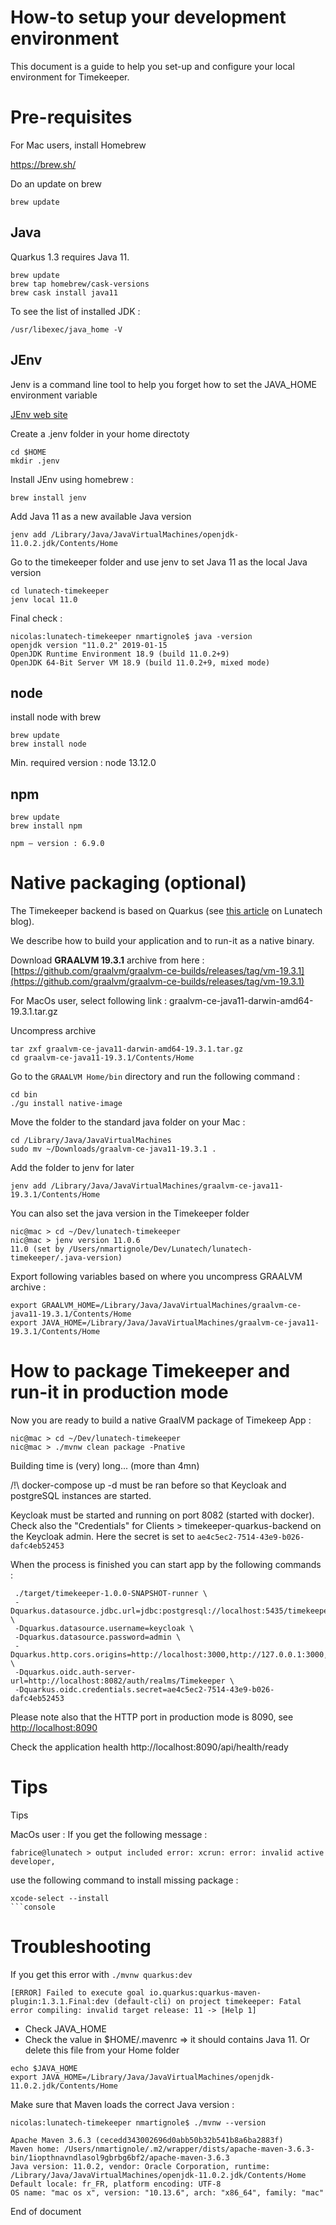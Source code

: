 # How-to setup your development environment

This document is a guide to help you set-up and configure your local environment for Timekeeper.

# Pre-requisites 

For Mac users, install Homebrew

https://brew.sh/

Do an update on brew 

```
brew update
```

## Java

Quarkus 1.3 requires Java 11.

```
brew update
brew tap homebrew/cask-versions
brew cask install java11
```

To see the list of installed JDK : 

```
/usr/libexec/java_home -V
```

## JEnv 

Jenv is a command line tool to help you forget how to set the JAVA_HOME environment variable

[JEnv web site](https://www.jenv.be/)

Create a .jenv folder in your home directoty

```
cd $HOME
mkdir .jenv
```

Install JEnv using homebrew :

```console
brew install jenv
```

Add Java 11 as a new available Java version

```console
jenv add /Library/Java/JavaVirtualMachines/openjdk-11.0.2.jdk/Contents/Home    
```

Go to the timekeeper folder and use jenv to set Java 11 as the local Java version 

```console
cd lunatech-timekeeper
jenv local 11.0
```

Final check :

```console
nicolas:lunatech-timekeeper nmartignole$ java -version
openjdk version "11.0.2" 2019-01-15
OpenJDK Runtime Environment 18.9 (build 11.0.2+9)
OpenJDK 64-Bit Server VM 18.9 (build 11.0.2+9, mixed mode)
```

## node

install node with brew

```console
brew update
brew install node
```

Min. required version : node 13.12.0

## npm

```console
brew update
brew install npm

npm – version : 6.9.0
```

# Native packaging (optional)

The Timekeeper backend is based on Quarkus (see [this article](https://lunatech.fr/2020/01/25/quarkus-java-introduction/) on Lunatech blog). 

We describe how to build your application and to run-it as a native binary.

Download **GRAALVM 19.3.1** archive from here : [https://github.com/graalvm/graalvm-ce-builds/releases/tag/vm-19.3.1](https://github.com/graalvm/graalvm-ce-builds/releases/tag/vm-19.3.1)

For MacOs user, select following link :  graalvm-ce-java11-darwin-amd64-19.3.1.tar.gz

Uncompress archive

```console
tar zxf graalvm-ce-java11-darwin-amd64-19.3.1.tar.gz
cd graalvm-ce-java11-19.3.1/Contents/Home
```

Go to the `GRAALVM Home/bin` directory and run the following command :

```console
cd bin
./gu install native-image
```

Move the folder to the standard java folder on your Mac :

```console
cd /Library/Java/JavaVirtualMachines
sudo mv ~/Downloads/graalvm-ce-java11-19.3.1 .
```

Add the folder to jenv for later 

```console
jenv add /Library/Java/JavaVirtualMachines/graalvm-ce-java11-19.3.1/Contents/Home
```

You can also set the java version in the Timekeeper folder

```console
nic@mac > cd ~/Dev/lunatech-timekeeper
nic@mac > jenv version 11.0.6
11.0 (set by /Users/nmartignole/Dev/Lunatech/lunatech-timekeeper/.java-version)
```

Export following variables based on where you uncompress GRAALVM archive :

```console
export GRAALVM_HOME=/Library/Java/JavaVirtualMachines/graalvm-ce-java11-19.3.1/Contents/Home
export JAVA_HOME=/Library/Java/JavaVirtualMachines/graalvm-ce-java11-19.3.1/Contents/Home
```

# How to package Timekeeper and run-it in production mode

Now you are ready to build a native GraalVM package of Timekeep App :

```console
nic@mac > cd ~/Dev/lunatech-timekeeper
nic@mac > ./mvnw clean package -Pnative
```

Building time is (very) long... (more than 4mn)

/!\ docker-compose up -d must be ran before so that Keycloak and postgreSQL instances are started.

Keycloak must be started and running on port 8082 (started with docker). Check also the "Credentials" for
Clients > timekeeper-quarkus-backend on the Keycloak admin. Here the secret is set to `ae4c5ec2-7514-43e9-b026-dafc4eb52453`

When the process is finished you can start app by the following commands :

```console
 ./target/timekeeper-1.0.0-SNAPSHOT-runner \
 -Dquarkus.datasource.jdbc.url=jdbc:postgresql://localhost:5435/timekeeper \
 -Dquarkus.datasource.username=keycloak \
 -Dquarkus.datasource.password=admin \
 -Dquarkus.http.cors.origins=http://localhost:3000,http://127.0.0.1:3000,http://localhost:8090,http://127.0.0.1:8090 \
 -Dquarkus.oidc.auth-server-url=http://localhost:8082/auth/realms/Timekeeper \
 -Dquarkus.oidc.credentials.secret=ae4c5ec2-7514-43e9-b026-dafc4eb52453
 ```
 
 Please note also that the HTTP port in production mode is 8090, see [http://localhost:8090](http://localhost:8090)

Check the application health http://localhost:8090/api/health/ready
 
# Tips

Tips

MacOs user : If you get the following message : 

```console
fabrice@lunatech > output included error: xcrun: error: invalid active developer, 
```

use the following command to install missing package : 

```console
xcode-select --install
```console
```

# Troubleshooting

If you get this error with `./mvnw quarkus:dev`

```console
[ERROR] Failed to execute goal io.quarkus:quarkus-maven-plugin:1.3.1.Final:dev (default-cli) on project timekeeper: Fatal error compiling: invalid target release: 11 -> [Help 1]
```

- Check JAVA_HOME
- Check the value in $HOME/.mavenrc => it should contains Java 11. Or delete this file from your Home folder

```console
echo $JAVA_HOME
export JAVA_HOME=/Library/Java/JavaVirtualMachines/openjdk-11.0.2.jdk/Contents/Home
```

Make sure that Maven loads the correct Java version :

```console
nicolas:lunatech-timekeeper nmartignole$ ./mvnw --version

Apache Maven 3.6.3 (cecedd343002696d0abb50b32b541b8a6ba2883f)
Maven home: /Users/nmartignole/.m2/wrapper/dists/apache-maven-3.6.3-bin/1iopthnavndlasol9gbrbg6bf2/apache-maven-3.6.3
Java version: 11.0.2, vendor: Oracle Corporation, runtime: /Library/Java/JavaVirtualMachines/openjdk-11.0.2.jdk/Contents/Home
Default locale: fr_FR, platform encoding: UTF-8
OS name: "mac os x", version: "10.13.6", arch: "x86_64", family: "mac"
```

End of document
